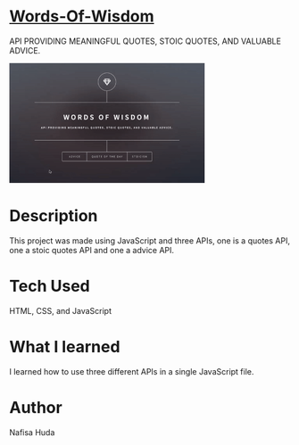 # <a href = "https://words-of-wisdom.netlify.app/">Words-Of-Wisdom</a>
API PROVIDING MEANINGFUL QUOTES, STOIC QUOTES, AND VALUABLE ADVICE.

<img src = https://github.com/Nafisa-Huda/Nafisa-Huda/blob/main/ezgif.com-gif-maker%20(1).gif width=350px>


# Description
This project was made using JavaScript and three APIs, one is a quotes API, one a stoic quotes API and one a advice API. 

# Tech Used
HTML, CSS, and JavaScript

# What I learned
I learned how to use three different APIs in a single JavaScript file. 

# Author
Nafisa Huda


